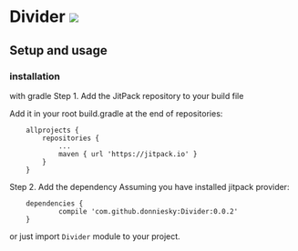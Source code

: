 # Divider [![](https://jitpack.io/v/donniesky/Divider.svg)](https://jitpack.io/#donniesky/Divider)

## Setup and usage
### installation

with gradle
Step 1. Add the JitPack repository to your build file

Add it in your root build.gradle at the end of repositories:
```GRADLE
	allprojects {
		repositories {
			...
			maven { url 'https://jitpack.io' }
		}
	}
```
Step 2. Add the dependency
Assuming you have installed jitpack provider:
```GRADLE
	dependencies {
	        compile 'com.github.donniesky:Divider:0.0.2'
	}

```

or just import `Divider` module to your project.

